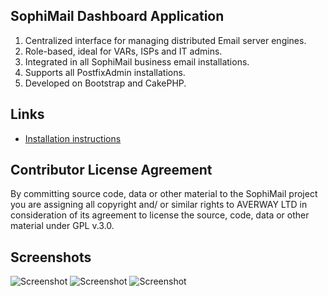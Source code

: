 ## SophiMail Dashboard Application

1. Centralized interface for managing distributed Email server engines.
2. Role-based, ideal for VARs, ISPs and IT admins.
3. Integrated in all SophiMail business email installations.
4. Supports all PostfixAdmin installations.
5. Developed on Bootstrap and CakePHP.

## Links

- [Installation instructions](https://github.com/sophimail/webadmin/blob/master/INSTALLATION.md)

## Contributor License Agreement

By committing source code, data or other material to the SophiMail project you are assigning all copyright and/ or similar rights to AVERWAY LTD
in consideration of its agreement to license the source, code, data or other material under GPL v.3.0.

## Screenshots
![Screenshot](https://user-images.githubusercontent.com/28845968/27742554-d34ecb3c-5dc1-11e7-9c3c-5e348ab06256.png)
![Screenshot](https://user-images.githubusercontent.com/28845968/27742582-e50c2086-5dc1-11e7-989b-2f03e5d856e8.png)
![Screenshot](https://user-images.githubusercontent.com/28845968/27742593-eeb5feea-5dc1-11e7-8b20-8fa725f001f5.png)

